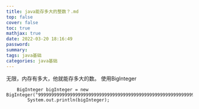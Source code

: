 ```yaml
---
title: java能存多大的整数？.md
top: false
cover: false
toc: true
mathjax: true
date: 2022-03-20 18:16:49
password:
summary:
tags: java基础
categories: java基础
---
```

无限，内存有多大，他就能存多大的数。
使用BigInteger 
~~~
    BigInteger bigInteger = new BigInteger("9999999999999999999999999999999999999999999999999999999999999999999999999999999999999999999999999999999999999999999999999999999999");
        System.out.println(bigInteger);
~~~
